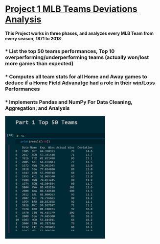 
# [Project 1 MLB Teams Deviations Analysis](https://github.com/YussofKazmi/MLB-Deviations-Project)

#### This Project works in three phases, and analyzes every MLB Team from every season, 1871 to 2018
### * List the top 50 teams performances, Top 10 overperforming/underperforming teams (actually won/lost more games than expected)
### * Computes all team stats for all Home and Away games to deduce if a Home Field Advanatge had a role in their win/Loss Performances
### * Implements Pandas and NumPy For Data Cleaning, Aggregation, and Analysis


<img src="/images/MLBProject5Capture.PNG" height="400">
